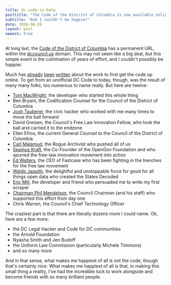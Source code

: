 ```yaml
---
title: dc-code-in-beta
posttitle: "The Code of the District of Columbia is now available online"
subtitle: "And I couldn't be happier"
date: 2016-06-26
layout: post
newest: true
---
```


At long last, the [Code of the District of Columbia](https://beta.code.dccouncil.us/dc/council/code/) has a permanent URL, within the [dccouncil.us](http://dccouncil.us) domain. This may not seem like a big deal, but this simple event is the culmination of years of effort, and I couldn't possibly be happier.

<!--break-->

Much has [already](http://www.govexec.com/state-local/2014/07/ultimate-open-government-unlocking-laws/87997/) [been](https://opengovdata.io/2014/state-laws-the-district-columbia-code/) [written](http://www.macwright.org/2013/04/04/the-open-code.html) about the work to first get the code up online. To get from an unofficial DC Code to today, though, was the result of many many folks, too numerous to name really. But here are twelve:

* [Tom MacWright](http://www.macwright.org/), the developer who started this whole thing
* Ben Bryant, the Codification Counsel for the Council of the District of Columbia
* [Josh Tauberer](https://razor.occams.info/), the civic hacker who worked with me many times to move the ball forward
* David Greisen, the Council's Free Law Innovation Fellow, who took the ball and carried it to the endzone
* Ellen Efros, the current General Counsel to the Council of the District of Columbia
* [Carl Malamud](https://public.resource.org/), the Rogue Archivist who pushed all of us
* [Seamus Kraft](opengovfoundation.org/), the Co-Founder of the OpenGov Foundation and who spurred the free-law innovation movement into action
* [Ed Walters](https://twitter.com/EJWalters), the CEO of Fastcase who has been fighting in the trenches for the free law movement
* [Waldo Jaquith](https://waldo.jaquith.org/), the delightful and unstoppable force for good for all things open data who created the States Decoded  
* [Eric Mill](https://konklone.com), the developer and friend who persuaded me to write my first scraper
* [Chairman Phil Mendelson](http://chairmanmendelson.com/), the Council Chairman (and his staff) who supported this effort from day one
* Chris Warren, the Council's Chief Technology Officer

The craziest part is that there are literally dozens more I could name. Ok, here are a few more:

* the DC Legal Hacker and Code for DC communities
* the Arnold Foundation
* Nyasha Smith and Jen Budoff
* the Uniform Law Commission (particularly Michele Timmons)
* and so many more

And in that sense, what makes me happiest of all is not the code, though that's certainly nice. What makes me happiest of all is that, in making this small thing a reality, I've had the incredible luck to work alongside and become friends with so many brilliant people.
